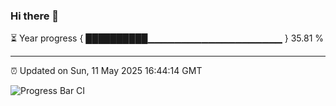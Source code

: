### Hi there 👋

⏳ Year progress { ██████████▁▁▁▁▁▁▁▁▁▁▁▁▁▁▁▁▁▁▁▁ } 35.81 %

---

⏰ Updated on Sun, 11 May 2025 16:44:14 GMT

![Progress Bar CI](https://github.com/IshwaranRudhara/GIT-ACTION/workflows/Progress%20Bar%20CI/badge.svg)
